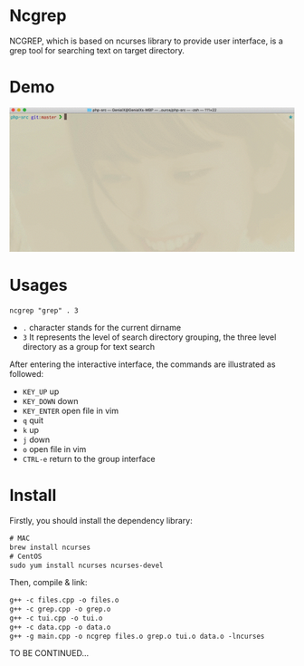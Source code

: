 # Ncgrep
NCGREP, which is based on ncurses library to provide user interface, is a grep tool for searching text on target directory.

# Demo
![ncgrep demo](https://github.com/GenialX/assets/blob/master/github.com/ncgrep/ncgrep_demo_5.gif)

# Usages

```shell
ncgrep "grep" . 3
```

 - `.` character stands for the current dirname
 - `3` It represents the level of search directory grouping, the three level directory as a group for text search

After entering the interactive interface, the commands are illustrated as followed:
 - `KEY_UP`    up
 - `KEY_DOWN`  down
 - `KEY_ENTER` open file in vim
 - `q`         quit
 - `k`         up
 - `j`         down
 - `o`         open file in vim
 - `CTRL-e`    return to the group interface

# Install

Firstly, you should install the dependency library:
```shell
# MAC
brew install ncurses
# CentOS
sudo yum install ncurses ncurses-devel
```

Then, compile & link:
```shell
g++ -c files.cpp -o files.o
g++ -c grep.cpp -o grep.o
g++ -c tui.cpp -o tui.o
g++ -c data.cpp -o data.o
g++ -g main.cpp -o ncgrep files.o grep.o tui.o data.o -lncurses
```

TO BE CONTINUED...
